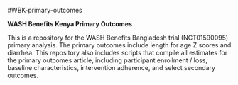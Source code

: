 #WBK-primary-outcomes

**WASH Benefits Kenya Primary Outcomes**

This is a repository for the WASH Benefits Bangladesh trial (NCT01590095) primary analysis. The primary outcomes include length for age Z scores and diarrhea. This repository also includes scripts that compile all estimates for the primary outcomes article, including participant enrollment / loss, baseline characteristics, intervention adherence, and select secondary outcomes.

